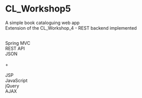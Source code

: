 # CL_Workshop5

A simple book cataloguing web app<br>
Extension of the CL_Workshop_4 - REST backend implemented
<br><br>

Spring MVC<br>
REST API<br>
JSON
<br><br>
+
<br><br>
JSP<br>
JavaScript<br>
jQuery<br>
AJAX
